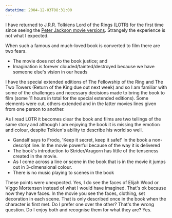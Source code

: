```yaml
---
datetime: 2004-12-03T08:31:00
---
```

I have returned to J.R.R. Tolkiens Lord of the Rings (LOTR) for the first time since seeing the [Peter Jackson movie versions](http://www.lordoftherings.net). Strangely the experience is not what I expected.

When such a famous and much-loved book is converted to film there are two fears.
- The movie does not do the book justice; and
- Imagination is forever clouded/tainted/destroyed because we have someone else's vision in our heads

I have the special extended editions of The Fellowship of the Ring and The Two Towers (Return of the King due out next week) and so I am familiar with some of the challenges and necessary decisions made to bring the book to film (some 11 hours in total for the special extended editions). Some elements were cut, others extended and in the latter movies lines given from one person to another.

As I read LOTR it becomes clear the book and films are two tellings of the same story and although I am enjoying the book it is missing the emotion and colour, despite Tolkien's ability to describe his world so well.

- Gandalf says to Frodo, 'Keep it secret, keep it safe!' In the book a non-descript line. In the movie powerful because of the way it is delivered
- The book's introduction to Strider/Aragorn has little of the tenseness created in the movie.
- As I come across a line or scene in the book that is in the movie it jumps out in 3-dimensional colour.
- There is no music playing to scenes in the book

These points were unexpected. Yes, I do see the faces of Elijah Wood or Viggo Mortensen instead of what I would have imagined. That's ok because now they have faces. In the movie you see the faces, clothing, set decoration in each scene. That is only described once in the book when the character is first met.
Do I prefer one over the other? That's the wrong question. Do I enjoy both and recognise them for what they are? Yes.